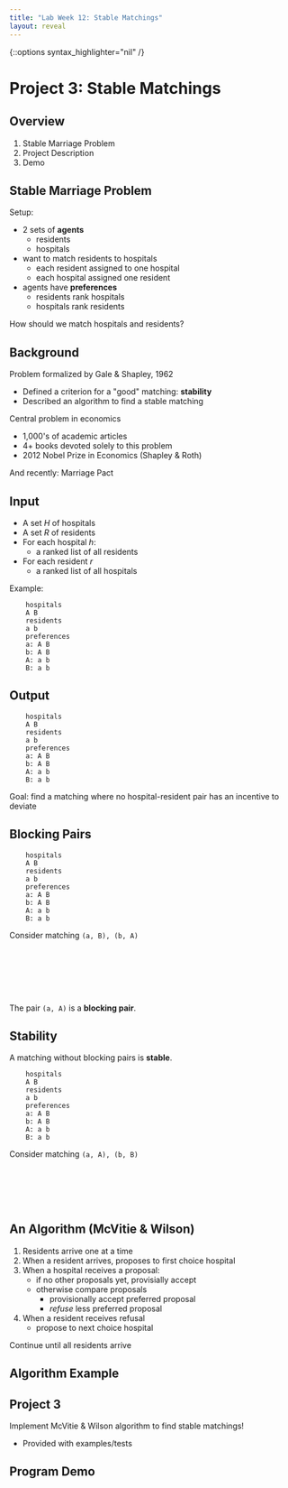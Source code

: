 ```yaml
---
title: "Lab Week 12: Stable Matchings"
layout: reveal
---
```

{::options syntax_highlighter="nil" /}

# Project 3: Stable Matchings

## Overview

1. Stable Marriage Problem
2. Project Description
3. Demo

## Stable Marriage Problem

Setup:

- 2 sets of **agents**
    + residents 
	+ hospitals
- want to match residents to hospitals
    + each resident assigned to one hospital
	+ each hospital assigned one resident
- agents have **preferences**
    + residents rank hospitals
	+ hospitals rank residents
	
How should we match hospitals and residents?

## Background

Problem formalized by Gale & Shapley, 1962

- Defined a criterion for a "good" matching: **stability**
- Described an algorithm to find a stable matching

Central problem in economics

- 1,000's of academic articles
- 4+ books devoted solely to this problem
- 2012 Nobel Prize in Economics (Shapley & Roth)

And recently: Marriage Pact

## Input

- A set $H$ of hospitals
- A set $R$ of residents
- For each hospital $h$:
    + a ranked list of all residents
- For each resident $r$
    + a ranked list of all hospitals
	
Example:

```text
    hospitals
    A B
    residents
    a b
    preferences
    a: A B
    b: A B
    A: a b
    B: a b
```

## Output

```text
    hospitals
    A B
    residents
    a b
    preferences
    a: A B
    b: A B
    A: a b
    B: a b
```

Goal: find a matching where no hospital-resident pair has an incentive to deviate

## Blocking Pairs

```text
    hospitals
    A B
    residents
    a b
    preferences
    a: A B
    b: A B
    A: a b
    B: a b
```

Consider matching `(a, B), (b, A)`

<div style="margin-bottom: 8em"></div>

The pair `(a, A)` is a **blocking pair**.

## Stability

A matching without blocking pairs is **stable**.

```text
    hospitals
    A B
    residents
    a b
    preferences
    a: A B
    b: A B
    A: a b
    B: a b
```

Consider matching `(a, A), (b, B)`

<div style="margin-bottom: 8em"></div>

## An Algorithm (McVitie & Wilson)

1. Residents arrive one at a time
2. When a resident arrives, proposes to first choice hospital
3. When a hospital receives a proposal:
    + if no other proposals yet, provisially accept
	+ otherwise compare proposals
	    - provisionally accept preferred proposal
	    - *refuse* less preferred proposal
4. When a resident receives refusal
    + propose to next choice hospital
	
Continue until all residents arrive

## Algorithm Example

## Project 3

Implement McVitie & Wilson algorithm to find stable matchings!

- Provided with examples/tests

## Program Demo








